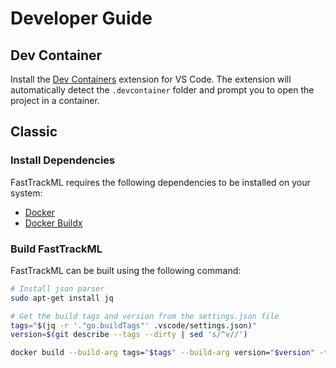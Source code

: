 # Developer Guide

## Dev Container

Install the [Dev Containers](https://marketplace.visualstudio.com/items?itemName=ms-vscode-remote.remote-containers) extension for VS Code. The extension will automatically detect the `.devcontainer` folder and prompt you to open the project in a container.

## Classic

### Install Dependencies

FastTrackML requires the following dependencies to be installed on your system:

- [Docker](https://docs.docker.com/get-docker/)
- [Docker Buildx](https://docs.docker.com/buildx/working-with-buildx/)

### Build FastTrackML

FastTrackML can be built using the following command:

```bash
# Install json parser
sudo apt-get install jq

# Get the build tags and version from the settings.json file
tags="$(jq -r '."go.buildTags"' .vscode/settings.json)"
version=$(git describe --tags --dirty | sed 's/^v//')

docker build --build-arg tags="$tags" --build-arg version="$version" -t fasttrackml .
```